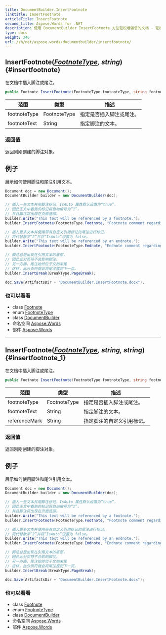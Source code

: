 ```yaml
---
title: DocumentBuilder.InsertFootnote
linktitle: InsertFootnote
articleTitle: InsertFootnote
second_title: Aspose.Words for .NET
description: 使用 DocumentBuilder InsertFootnote 方法轻松增强您的文档 - 轻松添加脚注或尾注以获得更好的清晰度和专业性。
type: docs
weight: 340
url: /zh/net/aspose.words/documentbuilder/insertfootnote/
---
```

## InsertFootnote(*[FootnoteType](../../../aspose.words.notes/footnotetype/), string*) {#insertfootnote}

在文档中插入脚注或尾注。

```csharp
public Footnote InsertFootnote(FootnoteType footnoteType, string footnoteText)
```

| 范围 | 类型 | 描述 |
| --- | --- | --- |
| footnoteType | FootnoteType | 指定是否插入脚注或尾注。 |
| footnoteText | String | 指定脚注的文本。 |

### 返回值

返回刚刚创建的脚注对象。

## 例子

展示如何使用脚注和尾注引用文本。

```csharp
Document doc = new Document();
DocumentBuilder builder = new DocumentBuilder(doc);

// 插入一些文本并用脚注标记，IsAuto 属性默认设置为“true”，
// 因此正文中看到的标记将自动编号为“1”，
// 并且脚注将出现在页面底部。
builder.Write("This text will be referenced by a footnote.");
builder.InsertFootnote(FootnoteType.Footnote, "Footnote comment regarding referenced text.");

// 插入更多文本并使用带有自定义引用标记的尾注进行标记，
// 将代替数字“2”并将“IsAuto”设置为 false。
builder.Write("This text will be referenced by an endnote.");
builder.InsertFootnote(FootnoteType.Endnote, "Endnote comment regarding referenced text.", "CustomMark");

// 脚注总是出现在引用文本的底部，
// 因此此分页符不会影响脚注。
// 另一方面，尾注始终位于文档末尾
// 这样，此分页符就会将尾注推到下一页。
builder.InsertBreak(BreakType.PageBreak);

doc.Save(ArtifactsDir + "DocumentBuilder.InsertFootnote.docx");
```

### 也可以看看

* class [Footnote](../../../aspose.words.notes/footnote/)
* enum [FootnoteType](../../../aspose.words.notes/footnotetype/)
* class [DocumentBuilder](../)
* 命名空间 [Aspose.Words](../../../aspose.words/)
* 部件 [Aspose.Words](../../../)

---

## InsertFootnote(*[FootnoteType](../../../aspose.words.notes/footnotetype/), string, string*) {#insertfootnote_1}

在文档中插入脚注或尾注。

```csharp
public Footnote InsertFootnote(FootnoteType footnoteType, string footnoteText, string referenceMark)
```

| 范围 | 类型 | 描述 |
| --- | --- | --- |
| footnoteType | FootnoteType | 指定是否插入脚注或尾注。 |
| footnoteText | String | 指定脚注的文本。 |
| referenceMark | String | 指定脚注的自定义引用标记。 |

### 返回值

返回刚刚创建的脚注对象。

## 例子

展示如何使用脚注和尾注引用文本。

```csharp
Document doc = new Document();
DocumentBuilder builder = new DocumentBuilder(doc);

// 插入一些文本并用脚注标记，IsAuto 属性默认设置为“true”，
// 因此正文中看到的标记将自动编号为“1”，
// 并且脚注将出现在页面底部。
builder.Write("This text will be referenced by a footnote.");
builder.InsertFootnote(FootnoteType.Footnote, "Footnote comment regarding referenced text.");

// 插入更多文本并使用带有自定义引用标记的尾注进行标记，
// 将代替数字“2”并将“IsAuto”设置为 false。
builder.Write("This text will be referenced by an endnote.");
builder.InsertFootnote(FootnoteType.Endnote, "Endnote comment regarding referenced text.", "CustomMark");

// 脚注总是出现在引用文本的底部，
// 因此此分页符不会影响脚注。
// 另一方面，尾注始终位于文档末尾
// 这样，此分页符就会将尾注推到下一页。
builder.InsertBreak(BreakType.PageBreak);

doc.Save(ArtifactsDir + "DocumentBuilder.InsertFootnote.docx");
```

### 也可以看看

* class [Footnote](../../../aspose.words.notes/footnote/)
* enum [FootnoteType](../../../aspose.words.notes/footnotetype/)
* class [DocumentBuilder](../)
* 命名空间 [Aspose.Words](../../../aspose.words/)
* 部件 [Aspose.Words](../../../)
